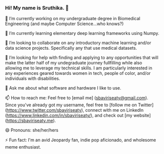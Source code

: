### Hi! My name is Sruthika. 👋

🔭 I’m currently working on my undergraduate degree in Biomedical Engineering (and maybe Computer Science...who knows?)

🌱 I’m currently learning elementary deep learning frameworks using Numpy. 

👯 I’m looking to collaborate on any introductory machine learning and/or data science projects. Specifically any that use medical datasets.

🤔 I’m looking for help with finding and applying to any opportunities that will make the latter half of my undegraduate journey fullfilling while also allowing me to leverage my technical skills. I am particularly interested in any experiences geared towards women in tech, people of color, and/or individuals with disabilities. 

💬 Ask me about what software and hardware I like to use. 

📫 How to reach me: Feel free to [email me] (sbaviriseaty@gmail.com). Since you've already got my username, feel free to [follow me on Twitter] (https://www.twitter.com/sbaviriseaty), connect with me on LinkedIn (https://www.linkedin.com/in/sbaviriseaty/), and check out [my website] (https://sbaviriseaty.me). 

😄 Pronouns: she/her/hers

⚡ Fun fact: I'm an avid Jeopardy fan, indie pop aficionado, and wholesome meme enthusiast. 
